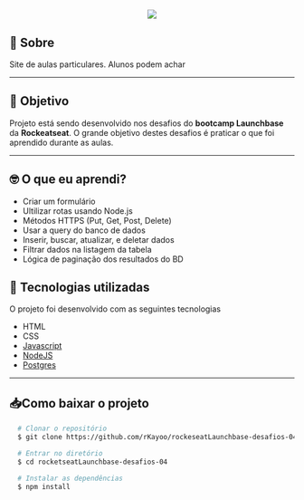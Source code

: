 <h1 align="center"> 
  <img src="https://ik.imagekit.io/oj7trck322/Launchbase_v2WBWPmh4.png">
</h1>

## 🔖 Sobre
Site de aulas particulares. Alunos podem achar 

---

## 📌 Objetivo
Projeto está sendo desenvolvido nos desafios do **bootcamp Launchbase** da **Rockeatseat**. O grande objetivo destes desafios é praticar o que foi aprendido durante as aulas. 

---

## 🤓 O que eu aprendi?
- Criar um formulário
- Ultilizar rotas usando Node.js
- Métodos HTTPS (Put, Get, Post, Delete)
- Usar a query do banco de dados
- Inserir, buscar, atualizar, e deletar dados
- Filtrar dados na listagem da tabela
- Lógica de paginação dos resultados do BD 

## 🚀 Tecnologias utilizadas
O projeto foi desenvolvido com as seguintes tecnologias
- HTML
- CSS
- [Javascript](https://www.javascript.com/)
- [NodeJS](https://nodejs.org/)
- [Postgres](https://www.postgresql.org/)

---

## 📥Como baixar o projeto

```bash
  # Clonar o repositório
  $ git clone https://github.com/rKayoo/rockeseatLaunchbase-desafios-04

  # Entrar no diretório
  $ cd rocketseatLaunchbase-desafios-04

  # Instalar as dependências
  $ npm install
  ```
